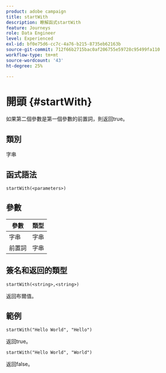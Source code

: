 ```yaml
---
product: adobe campaign
title: startWith
description: 瞭解函式startWith
feature: Journeys
role: Data Engineer
level: Experienced
exl-id: bf0e75d6-cc7c-4a76-b215-8735eb62163b
source-git-commit: 712f66b2715bac0af206755e59728c95499fa110
workflow-type: tm+mt
source-wordcount: '43'
ht-degree: 25%

---
```


# 開頭 {#startWith}

如果第二個參數是第一個參數的前置詞，則返回true。

## 類別

字串

## 函式語法

`startWith(<parameters>)`

## 參數

| 參數 | 類型 |
|-------------|--------|
| 字串 | 字串 |
| 前置詞 | 字串 |

## 簽名和返回的類型

`startWith(<string>,<string>)`

返回布爾值。

## 範例

`startWith("Hello World", "Hello")`

返回true。

`startWith("Hello World", "World")`

返回false。
